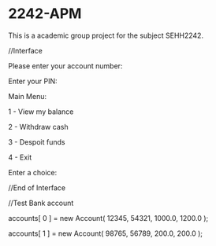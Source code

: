 # 2242-APM
This is a academic group project for the subject SEHH2242.



//Interface

  Please enter your account number: 

  Enter your PIN:

  Main Menu:

  1 - View my balance

  2 - Withdraw cash

  3 - Despoit funds

  4 - Exit

  Enter a choice:

//End of Interface



//Test Bank account

accounts[ 0 ] = new Account( 12345, 54321, 1000.0, 1200.0 );

accounts[ 1 ] = new Account( 98765, 56789, 200.0, 200.0 );

